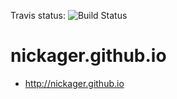 Travis status: ![Build Status](https://travis-ci.org/NickAger/nickager.github.io.svg?branch=master)

# nickager.github.io

* http://nickager.github.io
